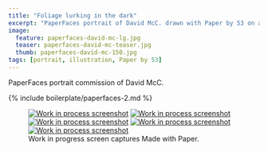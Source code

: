 ```yaml
---
title: "Foliage lurking in the dark"
excerpt: "PaperFaces portrait of David McC. drawn with Paper by 53 on an iPad."
image: 
  feature: paperfaces-david-mc-lg.jpg
  teaser: paperfaces-david-mc-teaser.jpg
  thumb: paperfaces-david-mc-150.jpg
tags: [portrait, illustration, Paper by 53]
---
```


PaperFaces portrait commission of David McC.

{% include boilerplate/paperfaces-2.md %}

<figure class="third">
  <a href="{{ site.url }}/assets/images/paperfaces-david-mc-process-1-lg.jpg"><img src="{{ site.url }}/assets/images/paperfaces-david-mc-process-1-600.jpg" alt="Work in process screenshot"></a>
  <a href="{{ site.url }}/assets/images/paperfaces-david-mc-process-2-lg.jpg"><img src="{{ site.url }}/assets/images/paperfaces-david-mc-process-2-600.jpg" alt="Work in process screenshot"></a>
  <a href="{{ site.url }}/assets/images/paperfaces-david-mc-process-3-lg.jpg"><img src="{{ site.url }}/assets/images/paperfaces-david-mc-process-3-600.jpg" alt="Work in process screenshot"></a>
  <a href="{{ site.url }}/assets/images/paperfaces-david-mc-process-4-lg.jpg"><img src="{{ site.url }}/assets/images/paperfaces-david-mc-process-4-600.jpg" alt="Work in process screenshot"></a>
  <a href="{{ site.url }}/assets/images/paperfaces-david-mc-process-5-lg.jpg"><img src="{{ site.url }}/assets/images/paperfaces-david-mc-process-5-600.jpg" alt="Work in process screenshot"></a>
  <figcaption>Work in progress screen captures Made with Paper.</figcaption>
</figure>